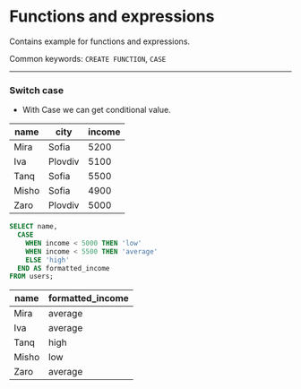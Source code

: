 # Functions and expressions

Contains example for functions and expressions.

Common keywords: `CREATE FUNCTION`, `CASE`

---

### Switch case

- With Case we can get conditional value.

| name  | city    | income |
| ----- | ------- | ------ |
| Mira  | Sofia   | 5200   |
| Iva   | Plovdiv | 5100   |
| Tanq  | Sofia   | 5500   |
| Misho | Sofia   | 4900   |
| Zaro  | Plovdiv | 5000   |

```sql
SELECT name,
  CASE
    WHEN income < 5000 THEN 'low'
    WHEN income < 5500 THEN 'average'
    ELSE 'high'
  END AS formatted_income
FROM users;
```

| name  | formatted_income |
| ----- | ---------------- |
| Mira  | average          |
| Iva   | average          |
| Tanq  | high             |
| Misho | low              |
| Zaro  | average          |
